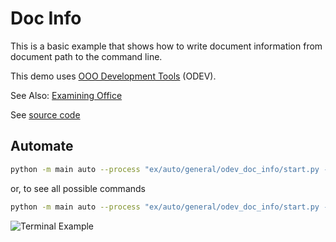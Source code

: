 # Doc Info

This is a basic example that shows how to write document information from document path to the command line.

This demo uses [OOO Development Tools](https://python-ooo-dev-tools.readthedocs.io/en/latest/) (ODEV).

See Also: [Examining Office](https://python-ooo-dev-tools.readthedocs.io/en/latest/odev/part1/chapter03.html)

See [source code](./start.py)

## Automate

```sh
python -m main auto --process "ex/auto/general/odev_doc_info/start.py --doc ex/auto/general/odev_doc_info/story.odt --service --interface --xdoc --property"
```

or, to see all possible commands

```sh
python -m main auto --process "ex/auto/general/odev_doc_info/start.py -h"
```

![Terminal Example](https://user-images.githubusercontent.com/4193389/179373247-0b9d34b2-9457-44c8-8823-e405272d3c80.gif)
